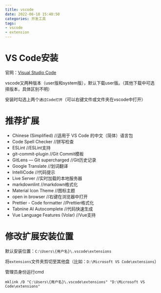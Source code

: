 ```yaml
---
title: vscode
date: 2022-06-18 15:40:50
categories: 开发工具
tags:
- vscode
- extension
---
```


# VS Code安装

官网：[Visual Studio Code](https://code.visualstudio.com/)

vscode又两种版本（user版和system版），默认下载user版。（其他下载中可选择版本，具体区别不明）

安装时勾选上两个`通过Code打开`（可以右键文件或文件夹在vscode中打开）

# 推荐扩展

- Chinese (Simplified)  //适用于 VS Code 的中文（简体）语言包
- Code Spell Checker  //拼写检查
- ESLint  //ESLint支持
- git-commit-plugin  //Git Commit模板
- GitLens — Git supercharged  //Git历史记录
- Google Translate  //划词翻译
- IntelliCode  //代码提示
- Live Server  //实时加载的本地服务器
- markdownlint  //markdown格式化
- Material Icon Theme  //图标主题
- open in browser  //右键在浏览器中打开
- Prettier - Code formatter  //Prettier格式化
- Tabnine AI Autocomplete  //代码快速生成
- Vue Language Features (Volar)  //Vue支持

# 修改扩展安装位置

默认安装位置：`C:\Users\{用户名}\.vscode\extensions`

将`extensions`文件夹剪切至其他盘（比如：`D:\Microsoft VS Code\extensions`）

管理员身份运行cmd

```
mklink /D "C:\Users\{用户名}\.vscode\extensions" "D:\Microsoft VS Code\extensions"
```

